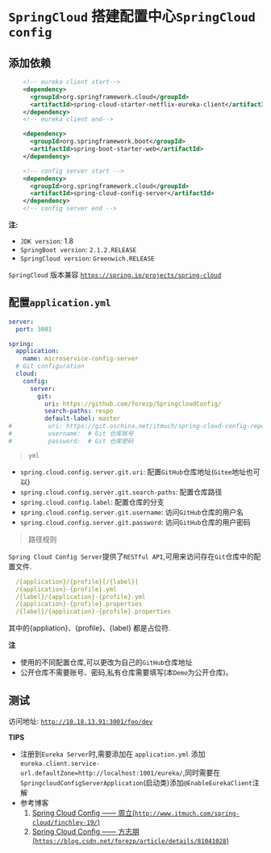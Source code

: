 # `SpringCloud` 搭建配置中心`SpringCloud config` 

## 添加依赖 

```xml
    <!-- eureka client start-->
    <dependency>
      <groupId>org.springframework.cloud</groupId>
      <artifactId>spring-cloud-starter-netflix-eureka-client</artifactId>
    </dependency>
    <!-- eureka client end-->

    <dependency>
      <groupId>org.springframework.boot</groupId>
      <artifactId>spring-boot-starter-web</artifactId>
    </dependency>

    <!-- config server start -->
    <dependency>
      <groupId>org.springframework.cloud</groupId>
      <artifactId>spring-cloud-config-server</artifactId>
    </dependency>
    <!-- config server end -->
```

**注:** 

  - `JDK version`: 1.8
  - `SpringBoot version`:  `2.1.2.RELEASE`
  - `SpringCloud version`: `Greenwich.RELEASE`

`SpringCloud` 版本兼容 <a href="https://spring.io/projects/spring-cloud" target="_blank">`https://spring.io/projects/spring-cloud`</a>

## 配置`application.yml`

```yaml
server:
  port: 3001

spring:
  application:
    name: microservice-config-server
  # Git configuration
  cloud:
    config:
      server:
        git:
          uri: https://github.com/forezp/SpringcloudConfig/
          search-paths: respo
          default-label: master
#          uri: https://git.oschina.net/itmuch/spring-cloud-config-repo.git # Git 仓库地址
#          username:  # Git 仓库账号
#          password:  # Git 仓库密码
```

  > `yml`
  
  - `spring.cloud.config.server.git.uri`: 配置`GitHub`仓库地址(`Gitee`地址也可以)
  - `spring.cloud.config.server.git.search-paths`: 配置仓库路径
  - `spring.cloud.config.label`: 配置仓库的分支
  - `spring.cloud.config.server.git.username`: 访问`GitHub`仓库的用户名
  - `spring.cloud.config.server.git.password`: 访问`GitHub`仓库的用户密码

  > 路径规则  
  
  `Spring Cloud Config Server`提供了`RESTful API`,可用来访问存在`Git`仓库中的配置文件.
  ```yaml
    /{application}/{profile}[/{label}]
    /{application}-{profile}.yml
    /{label}/{application}-{profile}.yml
    /{application}-{profile}.properties
    /{label}/{application}-{profile}.properties
  ```
  其中的{appliation}、{profile}、{label} 都是占位符.
  

**注**

  - 使用的不同配置仓库,可以更改为自己的`GitHub`仓库地址
  - 公开仓库不需要账号、密码,私有仓库需要填写(本`Demo`为公开仓库)。
  
## 测试 

访问地址: <a href="http://127.0.0.1:3001/foo/dev" target="_blank">`http://10.18.13.91:3001/foo/dev`</a>
  
**TIPS** 

  - 注册到`Eureka Server`时,需要添加在 `application.yml` 添加 `eureka.client.service-url.defaultZone=http://localhost:1001/eureka/`,同时需要在`SpringcloudConfigServerApplication`(启动类)添加`@EnableEurekaClient`注解
  - 参考博客 
    1. <a href="http://www.itmuch.com/spring-cloud/finchley-19/" target="_blank">Spring Cloud Config —— 周立(`http://www.itmuch.com/spring-cloud/finchley-19/`)</a>
    2. <a href="https://blog.csdn.net/forezp/article/details/81041028" target="_blank">Spring Cloud Config —— 方志朋(`https://blog.csdn.net/forezp/article/details/81041028`)</a>